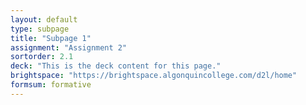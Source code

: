 ```yaml
---
layout: default
type: subpage
title: "Subpage 1"
assignment: "Assignment 2"
sortorder: 2.1
deck: "This is the deck content for this page."
brightspace: "https://brightspace.algonquincollege.com/d2l/home"
formsum: formative
---
```

